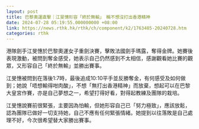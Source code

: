 ```yaml
---
layout: post
title: 巴黎奧運直擊｜江旻憓形容「終於無輸」　稱不想沒打出香港精神
date: 2024-07-28 05:19:55.000000000 +08:00
link: https://news.rthk.hk/rthk/ch/component/k2/1763485-20240728.htm
categories: rthk
---
```


港隊劍手江旻憓於巴黎奧運女子重劍決賽，擊敗法國劍手瑪露，奪得金牌。她賽後表現激動，被問到奪金感受，她表示自己仍然感到不太相信，感謝觀看她比賽的觀眾，又形容自己「終於無輸」並勝出賽事。

江旻憓被問到在落後1:7時，最後追成10:10平手並反勝奪金，有何感受及如何做到；她說「唔想輸得咁肉酸」，不想「無打出香港精神」而放棄，想起可以在巴黎大皇宮作賽，亦是自己夢想之一，希望打得好看，對得起教練及團隊的栽培。

江旻憓說賽前很緊張，主要因為怕輸，但她形容自己已「努力極致」，應該放鬆，認為團隊已做好一切支持她，自己不應有任何緊張情緒。她提到以往落敗是自己處理不好，今次很希望替大家勝出賽事。

